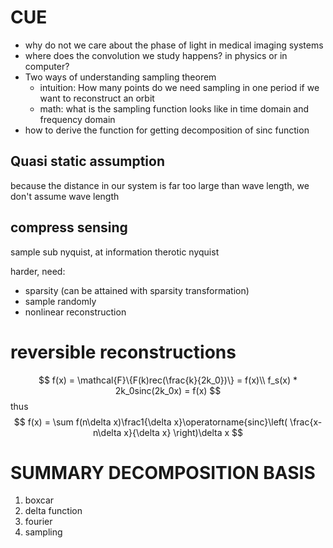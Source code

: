 # CUE
- why do not we care about the phase of light in medical imaging systems
- where does the convolution we study happens? in physics or in computer?
- Two ways of understanding sampling theorem
  - intuition: How many points do we need sampling in one period if we want to reconstruct an orbit
  - math: what is the sampling function looks like in time domain and frequency domain
- how to derive the function for getting decomposition of sinc function



## Quasi static assumption
because the distance in our system is far too large than wave length, we don't assume wave length

## compress sensing
sample sub nyquist, at information therotic nyquist

harder, need:
- sparsity (can be attained with sparsity transformation)
- sample randomly
- nonlinear reconstruction

# reversible reconstructions
$$
f(x) = \mathcal{F}\{F(k)rec(\frac{k}{2k_0})\} = f(x)\\
f_s(x) * 2k_0sinc(2k_0x) = f(x)
$$
thus 
$$
f(x) = \sum f(n\delta x)\frac1{\delta x}\operatorname{sinc}\left( \frac{x-n\delta x}{\delta x} \right)\delta x
$$

# SUMMARY DECOMPOSITION BASIS

1. boxcar
2. delta function
3. fourier
4. sampling
